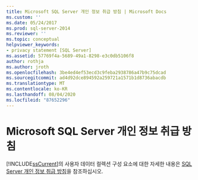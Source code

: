 ```yaml
---
title: Microsoft SQL Server 개인 정보 취급 방침 | Microsoft Docs
ms.custom: ''
ms.date: 05/24/2017
ms.prod: sql-server-2014
ms.reviewer: ''
ms.topic: conceptual
helpviewer_keywords:
- privacy statement [SQL Server]
ms.assetid: 57769f4a-5689-49a1-8298-e3c0db5106f8
author: rothja
ms.author: jroth
ms.openlocfilehash: 3be4ed4ef53ecd3c9feba2938786a47b9c75dcad
ms.sourcegitcommit: ad4d92dce894592a259721a1571b1d8736abacdb
ms.translationtype: MT
ms.contentlocale: ko-KR
ms.lasthandoff: 08/04/2020
ms.locfileid: "87652296"
---
```

# <a name="microsoft-sql-server-privacy-statement"></a>Microsoft SQL Server 개인 정보 취급 방침
  [!INCLUDE[ssCurrent](../includes/sscurrent-md.md)]의 사용자 데이터 컬렉션 구성 요소에 대한 자세한 내용은 [SQL Server 개인 정보 취급 방침](https://go.microsoft.com/fwlink/?LinkID=282418)을 참조하십시오.  
  
  
